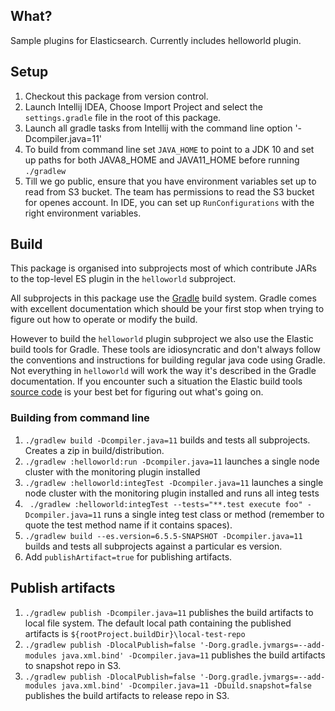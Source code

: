 ## What?

Sample plugins for Elasticsearch. Currently includes helloworld plugin. 


## Setup

1. Checkout this package from version control. 
1. Launch Intellij IDEA, Choose Import Project and select the `settings.gradle` file in the root of this package. 
1. Launch all gradle tasks from Intellij with the command line option '-Dcompiler.java=11'
1. To build from command line set `JAVA_HOME` to point to a JDK 10 and set up paths for both JAVA8_HOME and JAVA11_HOME before running `./gradlew`
1. Till we go public, ensure that you have environment variables set up to read from S3 bucket. The team has permissions to read the S3 bucket for openes account. In IDE, you can set up `RunConfigurations` with the right environment variables.

## Build

This package is organised into subprojects most of which contribute JARs to the top-level ES plugin in the `helloworld` subproject. 

All subprojects in this package use the [Gradle](https://docs.gradle.org/4.10.2/userguide/userguide.html) build system. Gradle comes with excellent documentation which should be your first stop when trying to figure out how to operate or modify the build. 

However to build the `helloworld` plugin subproject we also use the Elastic build tools for Gradle.  These tools are idiosyncratic and don't always follow the conventions and instructions for building regular java code using Gradle. Not everything in `helloworld` will work the way it's described in the Gradle documentation. If you encounter such a situation the Elastic build tools [source code](https://github.com/elastic/elasticsearch/tree/master/buildSrc) is your best bet for figuring out what's going on. 
  
### Building from command line

1. `./gradlew build -Dcompiler.java=11` builds and tests all subprojects. Creates a zip in build/distribution.
1. `./gradlew :helloworld:run -Dcompiler.java=11` launches a single node cluster with the monitoring plugin installed
1. `./gradlew :helloworld:integTest -Dcompiler.java=11` launches a single node cluster with the monitoring plugin installed and runs all integ tests
1. ` ./gradlew :helloworld:integTest --tests="**.test execute foo" -Dcompiler.java=11` runs a single integ test class or method
 (remember to quote the test method name if it contains spaces).
1. `./gradlew build --es.version=6.5.5-SNAPSHOT -Dcompiler.java=11` builds and tests all subprojects against a particular es version.
1. Add `publishArtifact=true` for publishing artifacts.

## Publish artifacts
1. `./gradlew publish -Dcompiler.java=11` publishes the build artifacts to local file system. The default local path containing the published artifacts is `${rootProject.buildDir}\local-test-repo`
1. `./gradlew publish -DlocalPublish=false '-Dorg.gradle.jvmargs=--add-modules java.xml.bind' -Dcompiler.java=11` publishes the build artifacts to snapshot repo in S3.
1. `./gradlew publish -DlocalPublish=false '-Dorg.gradle.jvmargs=--add-modules java.xml.bind' -Dcompiler.java=11 -Dbuild.snapshot=false` publishes the build artifacts to release repo in S3.





 
